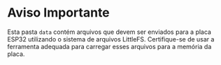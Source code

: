 # Aviso Importante

Esta pasta `data` contém arquivos que devem ser enviados para a placa ESP32 utilizando o sistema de arquivos LittleFS. Certifique-se de usar a ferramenta adequada para carregar esses arquivos para a memória da placa.
